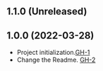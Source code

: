 ## 1.1.0 (Unreleased)

## 1.0.0 (2022-03-28)
- Project initialization.[GH-1](https://github.com/terraform-alicloud-modules/terraform-alicloud-ecp/pull/1)
- Change the Readme. [GH-2](https://github.com/terraform-alicloud-modules/terraform-alicloud-ecp/pull/2)